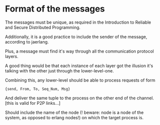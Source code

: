 Format of the messages
======================

The messages must be unique, as required in the Introduction to Reliable and
Secure Distributed Programming.

Additionally, it is a good practice to include the sender of the message,
according to jaerlang.

Plus, a message must find it's way through all the communication protocol
layers.

A good thing would be that each instance of each layer got the illusion it's
talking with the other just through the lower-level-one.

Combining this, any lower-level should be able to process requests of form

    {send, From, To, Seq_Num, Msg}

And deliver the same tuple to the process on the other end of the channel.
[this is valid for P2P links...]

Should include the name of the node (! beware: node is a node of the system, as
opposed to erlang nodes!) on which the target process is. 


